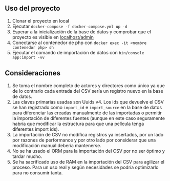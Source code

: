 ## Uso del proyecto

1. Clonar el proyecto en local
2. Ejecutar `docker-compose -f docker-compose.yml up -d`
3. Esperar a la inicialización de la base de datos y comprobar que el proyecto es visible en 
[localhost/admin](http://localhost/admin)
4. Conectarse al contenedor de php con `docker exec -it <nombre contenedor php> sh`
5. Ejecutar el comando de importación de datos con `bin/console app:import -vv`

## Consideraciones
1. Se toma el nombre completo de actores y directores como único ya que de lo contrario cada entrada del CSV sería un
registro nuevo en la base de datos.
2. Las claves primarias usadas son Uuids v4. Los ids que devuelve el CSV se han registrado como `import_id` e 
`import_source` en la base de datos para diferenciar las creadas manualmente de las importadas o permitir la importación
de diferentes fuentes (aunque en este caso seguramente habría que modificar la estructura para que una película tenga 
diferentes import ids).
3. La importación de CSV no modifica registros ya insertados, por un lado por razones de performance y por otro lado
por considerar que una modificación manual debería mantenerse.
4. No se ha usado el ORM para la importación del CSV por no ser óptimo y tardar mucho.
5. Se ha sacrificado uso de RAM en la importación del CSV para agilizar el proceso. Para un uso real y según necesidades
se podría optimizarlo para no consumir tanta.
